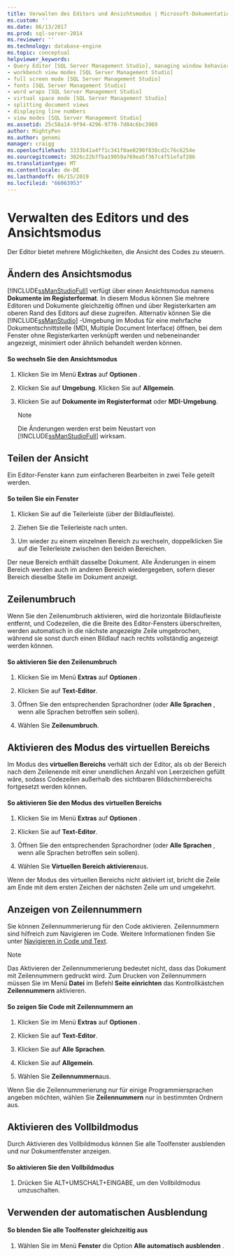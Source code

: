 ```yaml
---
title: Verwalten des Editors und Ansichtsmodus | Microsoft-Dokumentation
ms.custom: ''
ms.date: 06/13/2017
ms.prod: sql-server-2014
ms.reviewer: ''
ms.technology: database-engine
ms.topic: conceptual
helpviewer_keywords:
- Query Editor [SQL Server Management Studio], managing window behavior
- workbench view modes [SQL Server Management Studio]
- full screen mode [SQL Server Management Studio]
- fonts [SQL Server Management Studio]
- word wraps [SQL Server Management Studio]
- virtual space mode [SQL Server Management Studio]
- splitting document views
- displaying line numbers
- view modes [SQL Server Management Studio]
ms.assetid: 25c58a14-9f94-4296-9770-7d84c6bc3969
author: MightyPen
ms.author: genemi
manager: craigg
ms.openlocfilehash: 3333b41a4ff1c341f0ae0290f838cd2c76c6254e
ms.sourcegitcommit: 3026c22b7fba19059a769ea5f367c4f51efaf286
ms.translationtype: MT
ms.contentlocale: de-DE
ms.lasthandoff: 06/15/2019
ms.locfileid: "66063953"
---
```

# <a name="manage-the-editor-and-view-mode"></a>Verwalten des Editors und des Ansichtsmodus
  Der Editor bietet mehrere Möglichkeiten, die Ansicht des Codes zu steuern.  
  
## <a name="changing-the-view-mode"></a>Ändern des Ansichtsmodus  
 [!INCLUDE[ssManStudioFull](../../includes/ssmanstudiofull-md.md)] verfügt über einen Ansichtsmodus namens **Dokumente im Registerformat**. In diesem Modus können Sie mehrere Editoren und Dokumente gleichzeitig öffnen und über Registerkarten am oberen Rand des Editors auf diese zugreifen. Alternativ können Sie die [!INCLUDE[ssManStudio](../../includes/ssmanstudio-md.md)] -Umgebung im Modus für eine mehrfache Dokumentschnittstelle (MDI, Multiple Document Interface) öffnen, bei dem Fenster ohne Registerkarten verknüpft werden und nebeneinander angezeigt, minimiert oder ähnlich behandelt werden können.  
  
#### <a name="to-switch-between-view-modes"></a>So wechseln Sie den Ansichtsmodus  
  
1.  Klicken Sie im Menü **Extras** auf **Optionen** .  
  
2.  Klicken Sie auf **Umgebung**. Klicken Sie auf **Allgemein**.  
  
3.  Klicken Sie auf **Dokumente im Registerformat** oder **MDI-Umgebung**.  
  
    > [!NOTE]  
    >  Die Änderungen werden erst beim Neustart von [!INCLUDE[ssManStudioFull](../../includes/ssmanstudiofull-md.md)] wirksam.  
  
## <a name="splitting-the-view"></a>Teilen der Ansicht  
 Ein Editor-Fenster kann zum einfacheren Bearbeiten in zwei Teile geteilt werden.  
  
#### <a name="to-split-a-window"></a>So teilen Sie ein Fenster  
  
1.  Klicken Sie auf die Teilerleiste (über der Bildlaufleiste).  
  
2.  Ziehen Sie die Teilerleiste nach unten.  
  
3.  Um wieder zu einem einzelnen Bereich zu wechseln, doppelklicken Sie auf die Teilerleiste zwischen den beiden Bereichen.  
  
 Der neue Bereich enthält dasselbe Dokument. Alle Änderungen in einem Bereich werden auch im anderen Bereich wiedergegeben, sofern dieser Bereich dieselbe Stelle im Dokument anzeigt.  
  
## <a name="word-wrap"></a>Zeilenumbruch  
 Wenn Sie den Zeilenumbruch aktivieren, wird die horizontale Bildlaufleiste entfernt, und Codezeilen, die die Breite des Editor-Fensters überschreiten, werden automatisch in die nächste angezeigte Zeile umgebrochen, während sie sonst durch einen Bildlauf nach rechts vollständig angezeigt werden können.  
  
#### <a name="to-activate-word-wrap"></a>So aktivieren Sie den Zeilenumbruch  
  
1.  Klicken Sie im Menü **Extras** auf **Optionen** .  
  
2.  Klicken Sie auf **Text-Editor**.  
  
3.  Öffnen Sie den entsprechenden Sprachordner (oder **Alle Sprachen** , wenn alle Sprachen betroffen sein sollen).  
  
4.  Wählen Sie **Zeilenumbruch**.  
  
## <a name="enabling-virtual-space-mode"></a>Aktivieren des Modus des virtuellen Bereichs  
 Im Modus des **virtuellen Bereichs** verhält sich der Editor, als ob der Bereich nach dem Zeilenende mit einer unendlichen Anzahl von Leerzeichen gefüllt wäre, sodass Codezeilen außerhalb des sichtbaren Bildschirmbereichs fortgesetzt werden können.  
  
#### <a name="to-enable-virtual-space-mode"></a>So aktivieren Sie den Modus des virtuellen Bereichs  
  
1.  Klicken Sie im Menü **Extras** auf **Optionen** .  
  
2.  Klicken Sie auf **Text-Editor**.  
  
3.  Öffnen Sie den entsprechenden Sprachordner (oder **Alle Sprachen** , wenn alle Sprachen betroffen sein sollen).  
  
4.  Wählen Sie **Virtuellen Bereich aktivieren**aus.  
  
 Wenn der Modus des virtuellen Bereichs nicht aktiviert ist, bricht die Zeile am Ende mit dem ersten Zeichen der nächsten Zeile um und umgekehrt.  
  
## <a name="displaying-line-numbers"></a>Anzeigen von Zeilennummern  
 Sie können Zeilennummerierung für den Code aktivieren. Zeilennummern sind hilfreich zum Navigieren im Code. Weitere Informationen finden Sie unter [Navigieren in Code und Text](navigate-code-and-text.md).  
  
> [!NOTE]  
>  Das Aktivieren der Zeilennummerierung bedeutet nicht, dass das Dokument mit Zeilennummern gedruckt wird. Zum Drucken von Zeilennummern müssen Sie im Menü **Datei** im Befehl **Seite einrichten** das Kontrollkästchen **Zeilennummern** aktivieren.  
  
#### <a name="to-display-line-numbers-in-code"></a>So zeigen Sie Code mit Zeilennummern an  
  
1.  Klicken Sie im Menü **Extras** auf **Optionen** .  
  
2.  Klicken Sie auf **Text-Editor**.  
  
3.  Klicken Sie auf **Alle Sprachen**.  
  
4.  Klicken Sie auf **Allgemein**.  
  
5.  Wählen Sie **Zeilennummern**aus.  
  
 Wenn Sie die Zeilennummerierung nur für einige Programmiersprachen angeben möchten, wählen Sie **Zeilennummern** nur in bestimmten Ordnern aus.  
  
## <a name="enabling-full-screen-mode"></a>Aktivieren des Vollbildmodus  
 Durch Aktivieren des Vollbildmodus können Sie alle Toolfenster ausblenden und nur Dokumentfenster anzeigen.  
  
#### <a name="to-enable-full-screen-mode"></a>So aktivieren Sie den Vollbildmodus  
  
1.  Drücken Sie ALT+UMSCHALT+EINGABE, um den Vollbildmodus umzuschalten.  
  
## <a name="using-auto-hide-all"></a>Verwenden der automatischen Ausblendung  
  
#### <a name="to-hide-all-the-tool-windows-at-once"></a>So blenden Sie alle Toolfenster gleichzeitig aus  
  
1.  Wählen Sie im Menü **Fenster** die Option **Alle automatisch ausblenden** .  
  
  
